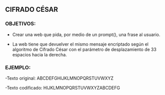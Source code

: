 ## CIFRADO CÉSAR

### OBJETIVOS:

- Crear una web que pida, por medio de un prompt(), una frase al usuario.

- La web tiene que devuelver el mismo mensaje encriptado según el algoritmo de Cifrado César con el parámetro de desplazamiento de 33 espacios hacia la derecha.

### EJEMPLO:

-Texto original: ABCDEFGHIJKLMNOPQRSTUVWXYZ

-Texto codificado: HIJKLMNOPQRSTUVWXYZABCDEFG
